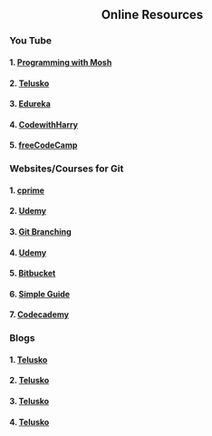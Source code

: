
<h2 align="center">Online Resources</h2>
<h3>You Tube</h3>
<h4>1. <a href="https://www.youtube.com/watch?v=8JJ101D3knE "> Programming with Mosh</a></h4>
<h4>2. <a href="https://www.youtube.com/watch?v=WbwIoQYP6no"> Telusko</a></h4>
<h4>3. <a href="https://www.youtube.com/watch?v=b5oQZdzA37I"> Edureka</a></h4>
<h4>4. <a href="https://www.youtube.com/watch?v=evknSAkUIvs&list=PLu0W_9lII9agwhy658ZPA0MTStKUJTWPi"> CodewithHarry</a></h4>
<h4>5. <a href="https://www.youtube.com/watch?v=Uszj_k0DGsg"> freeCodeCamp</a></h4>

<h3>Websites/Courses for Git</h3>
<h4>1. <a href="https://www.cprime.com/resources/blog/the-7-best-git-tutorials-to-get-you-started-quickly/"> cprime</a></h4>
<h4>2. <a href="https://www.udemy.com/course/git-started-with-github/?LSNPUBID=JVFxdTr9V80&ranEAID=JVFxdTr9V80&ranMID=39197&ranSiteID=JVFxdTr9V80-wUqjO2.WLweq3OV0u7IxHA&utm_medium=udemyads&utm_source=aff-campaign"> Udemy</a></h4>
<h4>3. <a href="https://learngitbranching.js.org/"> Git Branching</a></h4>
<h4>4. <a href="https://www.udemy.com/course/git-bash/?LSNPUBID=JVFxdTr9V80&ranEAID=JVFxdTr9V80&ranMID=39197&ranSiteID=JVFxdTr9V80-Cr6A3JujZLtmMPqH6zAv7g&utm_medium=udemyads&utm_source=aff-campaign"> Udemy</a></h4>
<h4>5. <a href="https://www.atlassian.com/git/tutorials/learn-git-with-bitbucket-cloud"> Bitbucket</a></h4>
<h4>6. <a href="http://up1.github.io/git-guide/index.html"> Simple Guide</a></h4>
<h4>7. <a href="https://www.codecademy.com/learn/learn-git?utm_source=pepperjam&utm_medium=affiliate&utm_term=214453&clickId=3885075036&pj_creativeid=8-12462&pj_publisherid=214453"> Codecademy</a></h4>
<h3>Blogs</h3>
<h4>1. <a href="https://www.youtube.com/watch?v=WbwIoQYP6no"> Telusko</a></h4>
<h4>2. <a href="https://www.youtube.com/watch?v=WbwIoQYP6no"> Telusko</a></h4>
<h4>3. <a href="https://www.youtube.com/watch?v=WbwIoQYP6no"> Telusko</a></h4>
<h4>4. <a href="https://www.youtube.com/watch?v=WbwIoQYP6no"> Telusko</a></h4>
